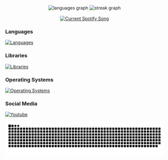<div align="center">
  <img src="https://github-readme-stats.vercel.app/api/top-langs?username=mateie&locale=en&hide_title=false&layout=compact&card_width=320&langs_count=5&theme=gotham&hide_border=false" height="150" alt="languages graph"  />
  <img src="https://streak-stats.demolab.com?user=mateie&locale=en&mode=daily&theme=gotham&hide_border=false&border_radius=5" height="150" alt="streak graph"  />
</div>

<br clear="both">

<div align="center">
<a href="https://mateie.pythonanywhere.com/link">
  <img
    src="https://mateie.pythonanywhere.com?scan=true&eq_color=rainbow&theme=dark"
    alt="Current Spotify Song"
  />
</a>
</div>

### Languages
[![Languages](https://skillicons.dev/icons?i=ts,js,java,cpp,python,graphql)](https://mateie.dev)

### Libraries
[![Libraries](https://skillicons.dev/icons?i=react,redux)](https://mateie.dev)

### Operating Systems
[![Operating Systems](https://skillicons.dev/icons?i=arch,windows,apple)](https://mateie.dev)

### Social Media
[![Youtube](https://img.shields.io/static/v1?message=Youtube&logo=youtube&label=&color=FF0000&logoColor=white&labelColor=&style=for-the-badge)](https://www.youtube.com/channel/UCyEKmtPWdnhMnxT_80XF25Q")

<img src="https://raw.githubusercontent.com/mateie/mateie/output/snake.svg" alt="Snake animation" />
